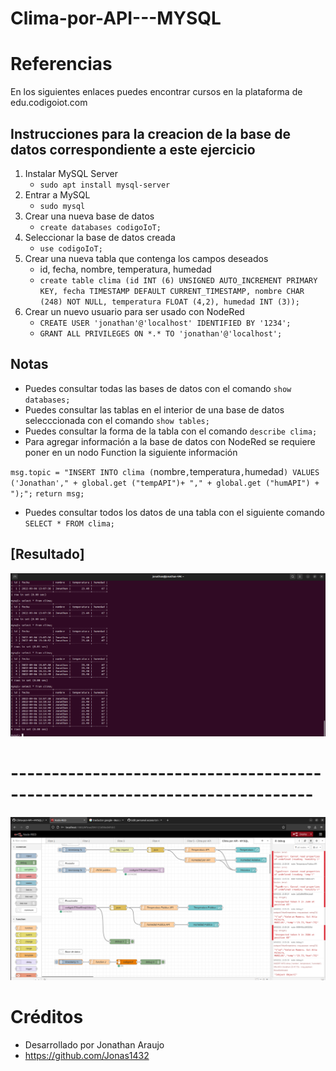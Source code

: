 # Clima-por-API---MYSQL

# Referencias 

En los siguientes enlaces puedes encontrar cursos en la plataforma de edu.codigoiot.com 

## Instrucciones para la creacion de la base de datos correspondiente a este ejercicio

1. Instalar MySQL Server
    - `sudo apt install mysql-server`
2. Entrar a MySQL
    - `sudo mysql`
3. Crear una nueva base de datos
    - `create databases codigoIoT;`
4. Seleccionar la base de datos creada
    - `use codigoIoT;`
5. Crear una nueva tabla que contenga los campos deseados
    - id, fecha, nombre, temperatura, humedad
    - `create table clima (id INT (6) UNSIGNED AUTO_INCREMENT PRIMARY KEY, fecha TIMESTAMP DEFAULT CURRENT_TIMESTAMP, nombre CHAR (248) NOT NULL, temperatura FLOAT (4,2), humedad INT (3));`
6. Crear un nuevo usuario para ser usado con NodeRed
    - `CREATE USER 'jonathan'@'localhost' IDENTIFIED BY '1234';`
    - `GRANT ALL PRIVILEGES ON *.* TO 'jonathan'@'localhost';`



## Notas

- Puedes consultar todas las bases de datos con el comando `show databases;`
- Puedes consultar las tablas en el interior de una base de datos selecccionada con el comando `show tables;`
- Puedes consultar la forma de la tabla con el comando `describe clima;`
- Para agregar información a la base de datos con NodeRed se requiere poner en un nodo Function la siguiente información

`msg.topic = "INSERT INTO clima (`nombre`,`temperatura`,`humedad`) VALUES ('Jonathan'," + global.get ("tempAPI")+ "," + global.get ("humAPI") + ");";`
`return msg;`

- Puedes consultar todos los datos de una tabla con el siguiente comando `SELECT * FROM clima;`

## [Resultado]

![](https://github.com/Jonas1432/Clima-por-API---MYSQL/blob/main/NodeRed-MYSQL.png)

# ---------------------------------------------------------------------------

![](https://github.com/Jonas1432/Clima-por-API---MYSQL/blob/main/ClimaAPI.png)

# Créditos

* Desarrollado por Jonathan Araujo
* https://github.com/Jonas1432

